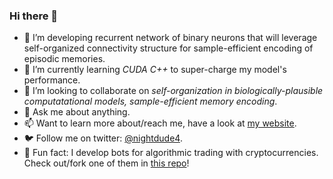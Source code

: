 ### Hi there 👋

- 🔭 I’m developing recurrent network of binary neurons that will leverage self-organized connectivity structure for sample-efficient encoding of episodic memories.
- :rocket: I’m currently learning *CUDA C++* to super-charge my model's performance.
- :handshake: I’m looking to collaborate on *self-organization in biologically-plausible computatational models, sample-efficient memory encoding*.
- 💬 Ask me about anything.
- 📫 Want to learn more about/reach me, have a look at [my website](https://roman.koshkin.unit.oist.jp).
- 🐦 Follow me on twitter: [@nightdude4](https://twitter.com/nightdude4).
- :money_mouth_face: Fun fact: I develop bots for algorithmic trading with cryptocurrencies. Check out/fork one of them in [this repo](https://github.com/RomanKoshkin/ema_x_bot)!
